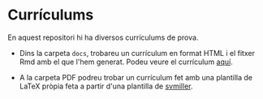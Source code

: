 # Currículums

En aquest repositori hi ha diversos currículums de prova. 

* Dins la carpeta `docs`, trobareu un currículum en format HTML i el fitxer Rmd amb el que l'hem generat. Podeu veure el currículum [aquí](https://asbtec.github.io/cv_prova/).

* A la carpeta PDF podreu trobar un currículum fet amb una plantilla de LaTeX pròpia feta a partir d'una plantilla de [svmiller](https://github.com/svmiller/svm-r-markdown-templates).